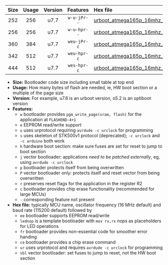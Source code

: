 |Size|Usage|Version|Features|Hex file|
|:-:|:-:|:-:|:-:|:--|
|252|256|u7.7|`w-u-jPr--`|[urboot_atmega165p_16mhz_500000bps_lednop_ur_vbl.hex](https://raw.githubusercontent.com/stefanrueger/urboot.hex/main/mcus/atmega165p/fcpu_16mhz/500000_bps/urboot_atmega165p_16mhz_500000bps_lednop_ur_vbl.hex)|
|256|256|u7.7|`w-u-hpr--`|[urboot_atmega165p_16mhz_500000bps_lednop_fr_ur.hex](https://raw.githubusercontent.com/stefanrueger/urboot.hex/main/mcus/atmega165p/fcpu_16mhz/500000_bps/urboot_atmega165p_16mhz_500000bps_lednop_fr_ur.hex)|
|360|384|u7.7|`weu-jPr-c`|[urboot_atmega165p_16mhz_500000bps_ee_lednop_fr_ce_ur_vbl.hex](https://raw.githubusercontent.com/stefanrueger/urboot.hex/main/mcus/atmega165p/fcpu_16mhz/500000_bps/urboot_atmega165p_16mhz_500000bps_ee_lednop_fr_ce_ur_vbl.hex)|
|342|512|u7.7|`weu-hpr-c`|[urboot_atmega165p_16mhz_500000bps_ee_lednop_fr_ce_ur.hex](https://raw.githubusercontent.com/stefanrueger/urboot.hex/main/mcus/atmega165p/fcpu_16mhz/500000_bps/urboot_atmega165p_16mhz_500000bps_ee_lednop_fr_ce_ur.hex)|
|444|512|u7.7|`wes-hpr-c`|[urboot_atmega165p_16mhz_500000bps_ee_lednop_fr_ce.hex](https://raw.githubusercontent.com/stefanrueger/urboot.hex/main/mcus/atmega165p/fcpu_16mhz/500000_bps/urboot_atmega165p_16mhz_500000bps_ee_lednop_fr_ce.hex)|

- **Size:** Bootloader code size including small table at top end
- **Usage:** How many bytes of flash are needed, ie, HW boot section or a multiple of the page size
- **Version:** For example, u7.6 is an urboot version, o5.2 is an optiboot version
- **Features:**
  + `w` bootloader provides `pgm_write_page(sram, flash)` for the application at `FLASHEND-4+1`
  + `e` EEPROM read/write support
  + `u` uses urprotocol requiring `avrdude -c urclock` for programming
  + `s` uses skeleton of STK500v1 protocol (deprecated); `-c urclock` and `-c arduino` both work
  + `h` hardware boot section: make sure fuses are set for reset to jump to boot section
  + `j` vector bootloader: applications *need to be patched externally*, eg, using `avrdude -c urclock`
  + `p` bootloader protects itself from being overwritten
  + `P` vector bootloader only: protects itself and reset vector from being overwritten
  + `r` preserves reset flags for the application in the register R2
  + `c` bootloader provides chip erase functionality (recommended for large MCUs)
  + `-` corresponding feature not present
- **Hex file:** typically MCU name, oscillator frequency (16 MHz default) and baud rate (115200 default) followed by
  + `ee` bootloader supports EEPROM read/write
  + `lednop` is a template bootloader with `mov rx,rx` nops as placeholders for LED operations
  + `fr` bootloader provides non-essential code for smoother error handing
  + `ce` bootloader provides a chip erase command
  + `ur` uses urprotocol and requires `avrdude -c urclock` for programming
  + `vbl` vector bootloader: set fuses to jump to reset, not the HW boot section
